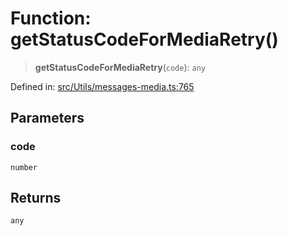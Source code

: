 # Function: getStatusCodeForMediaRetry()

> **getStatusCodeForMediaRetry**(`code`): `any`

Defined in: [src/Utils/messages-media.ts:765](https://github.com/Fokusdotid/Baileys/blob/6a8e2076fa4119b2d5152250d579a4fbed394533/src/Utils/messages-media.ts#L765)

## Parameters

### code

`number`

## Returns

`any`
